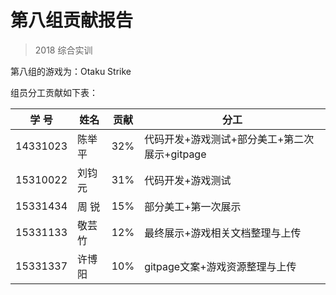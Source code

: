 # 第八组贡献报告

> 2018 综合实训

第八组的游戏为：Otaku Strike

组员分工贡献如下表：

| 学 号     | 姓名   |     贡献    |               分工               |
| -------- | ----    | ---------- | -------------------------------- |
| 14331023 |  陈举平 |     32%     |代码开发+游戏测试+部分美工+第二次展示+gitpage|
| 15310022 |  刘钧元 |     31%     |代码开发+游戏测试|
| 15331434 |  周  锐 |     15%     |部分美工+第一次展示|
| 15331133 |  敬芸竹 |     12%     |最终展示+游戏相关文档整理与上传|
| 15331337 |  许博阳|      10%     |gitpage文案+游戏资源整理与上传|
